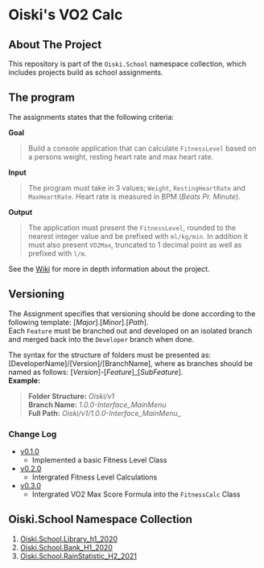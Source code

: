 # Oiski's VO2 Calc

## About The Project
This repository is part of the `Oiski.School` namespace collection, which includes projects build as school assignments.

## The program
The assignments states that the following criteria:

**Goal**
>Build a console application that can calculate `FitnessLevel` based on a persons weight, resting heart rate and max heart rate.

**Input**
>The program must take in 3 values; `Weight`, `RestingHeartRate` and `MaxHeartRate`.
>Heart rate is measured in BPM (_Beats Pr. Minute_).

**Output**
>The application must present the `FitnessLevel`, rounded to the nearest integer value and be prefixed with `ml/kg/min`.
>In addition it must also present `VO2Max`, truncated to 1 decimal point as well as prefixed with `l/m`.

See the [Wiki](https://github.com/ZhakalenDk/Oiski.School.VO2Number_H2_2021/wiki) for more in depth information about the project.

## Versioning
The Assignment specifies that versioning should be done according to the following template: [_Major_].[_Minor_].[_Path_].\
Each `Feature` must be branched out and developed on an isolated branch and merged back into the `Developer` branch when done.

The syntax for the structure of folders must be presented as: [DeveloperName]/[Version]/[BranchName], where as branches should be named as follows: [*Version*]-[*Feature*]_[*SubFeature*].\
**Example:**
>**Folder Structure:** _Oiski/v1_ \
>**Branch Name:** _1.0.0-Interface_MainMenu_ \
>**Full Path:** _Oiski/v1/1.0.0-Interface_MainMenu__

### Change Log
- [v0.1.0](https://github.com/ZhakalenDk/Oiski.School.FitnessLevel_H2_2021/releases/tag/v0.1.0)
  - Implemented a basic Fitness Level Class
- [v0.2.0](https://github.com/ZhakalenDk/Oiski.School.FitnessLevel_H2_2021/releases/tag/v0.2.0)
  - Intergrated Fitness Level Calculations
- [v0.3.0](https://github.com/ZhakalenDk/Oiski.School.FitnessLevel_H2_2021/releases/tag/v0.3.0)
  - Intergrated VO2 Max Score Formula into the `FitnessCalc` Class

## Oiski.School Namespace Collection
1. [Oiski.School.Library_h1_2020](https://github.com/ZhakalenDk/Oiski.School.Library_H1_2020)
2. [Oiski.School.Bank_H1_2020](https://github.com/ZhakalenDk/Oiski.School.Bank_H1_2020)
3. [Oiski.School.RainStatistic_H2_2021](https://github.com/ZhakalenDk/Oiski.School.RainStatistic_H2_2021)
